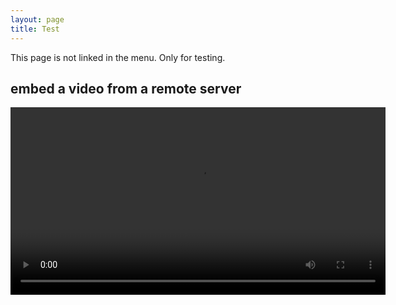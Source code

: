 ```yaml
---
layout: page
title: Test
---
```


This page is not linked in the menu. Only for testing.

## embed a video from a remote server

<video width="600" controls>
  <source src="http://seb21.gienah.uberspace.de/zoom_0.mp4" type="video/mp4">
  Your browser does not support HTML video.
</video>
